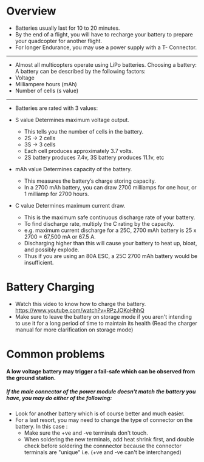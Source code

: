 # Overview


- Batteries usually last for 10 to 20 minutes. 
- By the end of a flight, you will have to recharge your battery to prepare your quadcopter for another flight.
- For longer Endurance, you may use a power supply with a T- Connector.
---------------------------------------------------------------------------------------------------------------------------------------
- Almost all multicopters operate using LiPo batteries.
Choosing a battery:
A battery can be described by the following factors:
- Voltage
- Milliampere hours (mAh)
- Number of cells (s value)
---------------------------------------------------------------------------------------------------------------------------------------
  - Batteries are rated with 3 values:

- S value Determines maximum voltage output.
  - This tells you the number of cells in the battery.
  - 2S -> 2 cells 
  - 3S -> 3 cells 
  - Each cell produces approximately 3.7 volts.
  - 2S battery produces 7.4v, 3S battery produces 11.1v, etc

- mAh value Determines capacity of the battery.
  - This measures the battery’s charge storing capacity. 
  - In a 2700 mAh battery, you can draw 2700 milliamps for one hour, or 1 milliamp for 2700 hours.

- C value Determines maximum current draw.
  - This is the maximum safe continuous discharge rate of your battery.
  - To find discharge rate, multiply the C rating by the capacity.
  - e.g. maximum current discharge for a 25C, 2700 mAh battery is 25 x 2700 = 67,500 mA or 67.5 A. 
  - Discharging higher than this will cause your battery to heat up, bloat, and possibly explode.
  - Thus if you are using an 80A ESC, a 25C 2700 mAh battery would be insufficient.

  
 # Battery Charging
                         
- Watch this video to know how to charge the battery.
https://www.youtube.com/watch?v=RPzJOKoHhhQ
- Make sure to leave the battery on storage mode if you aren't intending to use it for a long period of time to maintain its health
   (Read the charger manual for more clarification on storage mode)


# Common problems 
                        
#### A low voltage battery may trigger a fail-safe which can be observed from the ground station.

##### If the male connector of the power module doesn't match the battery you have, you may do either of the following:
- Look for another battery which is of course better and much easier.
- For a last resort, you may need to change the type of connector on the battery. In this case :
  - Make sure the +ve and -ve terminals don't touch.
  - When soldering the new terminals, add heat shrink first,
    and double check before soldering the connnector because the connector terminals are "unique"
    i.e. (+ve and -ve can't be interchanged)
